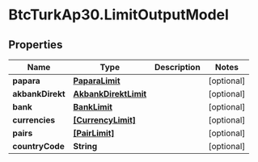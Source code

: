 # BtcTurkAp30.LimitOutputModel

## Properties
Name | Type | Description | Notes
------------ | ------------- | ------------- | -------------
**papara** | [**PaparaLimit**](PaparaLimit.md) |  | [optional] 
**akbankDirekt** | [**AkbankDirektLimit**](AkbankDirektLimit.md) |  | [optional] 
**bank** | [**BankLimit**](BankLimit.md) |  | [optional] 
**currencies** | [**[CurrencyLimit]**](CurrencyLimit.md) |  | [optional] 
**pairs** | [**[PairLimit]**](PairLimit.md) |  | [optional] 
**countryCode** | **String** |  | [optional] 
